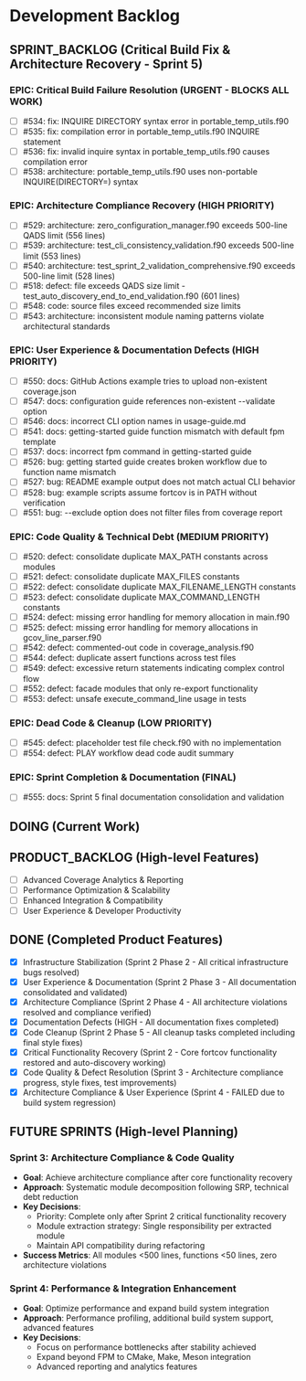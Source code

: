 # Development Backlog

## SPRINT_BACKLOG (Critical Build Fix & Architecture Recovery - Sprint 5)

### EPIC: Critical Build Failure Resolution (URGENT - BLOCKS ALL WORK)
- [ ] #534: fix: INQUIRE DIRECTORY syntax error in portable_temp_utils.f90
- [ ] #535: fix: compilation error in portable_temp_utils.f90 INQUIRE statement
- [ ] #536: fix: invalid inquire syntax in portable_temp_utils.f90 causes compilation error
- [ ] #538: architecture: portable_temp_utils.f90 uses non-portable INQUIRE(DIRECTORY=) syntax

### EPIC: Architecture Compliance Recovery (HIGH PRIORITY)
- [ ] #529: architecture: zero_configuration_manager.f90 exceeds 500-line QADS limit (556 lines)
- [ ] #539: architecture: test_cli_consistency_validation.f90 exceeds 500-line limit (553 lines)
- [ ] #540: architecture: test_sprint_2_validation_comprehensive.f90 exceeds 500-line limit (528 lines)
- [ ] #518: defect: file exceeds QADS size limit - test_auto_discovery_end_to_end_validation.f90 (601 lines)
- [ ] #548: code: source files exceed recommended size limits
- [ ] #543: architecture: inconsistent module naming patterns violate architectural standards

### EPIC: User Experience & Documentation Defects (HIGH PRIORITY)
- [ ] #550: docs: GitHub Actions example tries to upload non-existent coverage.json
- [ ] #547: docs: configuration guide references non-existent --validate option
- [ ] #546: docs: incorrect CLI option names in usage-guide.md
- [ ] #541: docs: getting-started guide function mismatch with default fpm template
- [ ] #537: docs: incorrect fpm command in getting-started guide
- [ ] #526: bug: getting started guide creates broken workflow due to function name mismatch
- [ ] #527: bug: README example output does not match actual CLI behavior
- [ ] #528: bug: example scripts assume fortcov is in PATH without verification
- [ ] #551: bug: --exclude option does not filter files from coverage report

### EPIC: Code Quality & Technical Debt (MEDIUM PRIORITY)
- [ ] #520: defect: consolidate duplicate MAX_PATH constants across modules
- [ ] #521: defect: consolidate duplicate MAX_FILES constants
- [ ] #522: defect: consolidate duplicate MAX_FILENAME_LENGTH constants
- [ ] #523: defect: consolidate duplicate MAX_COMMAND_LENGTH constants
- [ ] #524: defect: missing error handling for memory allocation in main.f90
- [ ] #525: defect: missing error handling for memory allocations in gcov_line_parser.f90
- [ ] #542: defect: commented-out code in coverage_analysis.f90
- [ ] #544: defect: duplicate assert functions across test files
- [ ] #549: defect: excessive return statements indicating complex control flow
- [ ] #552: defect: facade modules that only re-export functionality
- [ ] #553: defect: unsafe execute_command_line usage in tests

### EPIC: Dead Code & Cleanup (LOW PRIORITY)
- [ ] #545: defect: placeholder test file check.f90 with no implementation
- [ ] #554: defect: PLAY workflow dead code audit summary

### EPIC: Sprint Completion & Documentation (FINAL)
- [ ] #555: docs: Sprint 5 final documentation consolidation and validation

## DOING (Current Work)

## PRODUCT_BACKLOG (High-level Features)
- [ ] Advanced Coverage Analytics & Reporting
- [ ] Performance Optimization & Scalability  
- [ ] Enhanced Integration & Compatibility
- [ ] User Experience & Developer Productivity

## DONE (Completed Product Features)
- [x] Infrastructure Stabilization (Sprint 2 Phase 2 - All critical infrastructure bugs resolved)
- [x] User Experience & Documentation (Sprint 2 Phase 3 - All documentation consolidated and validated)
- [x] Architecture Compliance (Sprint 2 Phase 4 - All architecture violations resolved and compliance verified)
- [x] Documentation Defects (HIGH - All documentation fixes completed)
- [x] Code Cleanup (Sprint 2 Phase 5 - All cleanup tasks completed including final style fixes)
- [x] Critical Functionality Recovery (Sprint 2 - Core fortcov functionality restored and auto-discovery working)
- [x] Code Quality & Defect Resolution (Sprint 3 - Architecture compliance progress, style fixes, test improvements)
- [x] Architecture Compliance & User Experience (Sprint 4 - FAILED due to build system regression)

## FUTURE SPRINTS (High-level Planning)

### Sprint 3: Architecture Compliance & Code Quality
- **Goal**: Achieve architecture compliance after core functionality recovery
- **Approach**: Systematic module decomposition following SRP, technical debt reduction
- **Key Decisions**: 
  - Priority: Complete only after Sprint 2 critical functionality recovery
  - Module extraction strategy: Single responsibility per extracted module
  - Maintain API compatibility during refactoring
- **Success Metrics**: All modules <500 lines, functions <50 lines, zero architecture violations

### Sprint 4: Performance & Integration Enhancement  
- **Goal**: Optimize performance and expand build system integration
- **Approach**: Performance profiling, additional build system support, advanced features
- **Key Decisions**:
  - Focus on performance bottlenecks after stability achieved
  - Expand beyond FPM to CMake, Make, Meson integration
  - Advanced reporting and analytics features